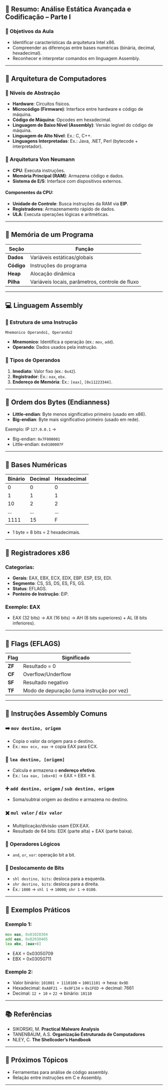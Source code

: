 
## 📘 Resumo: Análise Estática Avançada e Codificação – Parte I

### 📌 Objetivos da Aula
- Identificar características da arquitetura Intel x86.
- Compreender as diferenças entre bases numéricas (binária, decimal, hexadecimal).
- Reconhecer e interpretar comandos em linguagem Assembly.

---

## 🧠 Arquitetura de Computadores

### 🧩 Níveis de Abstração
- **Hardware**: Circuitos físicos.
- **Microcódigo (Firmware)**: Interface entre hardware e código de máquina.
- **Código de Máquina**: Opcodes em hexadecimal.
- **Linguagem de Baixo Nível (Assembly)**: Versão legível do código de máquina.
- **Linguagem de Alto Nível**: Ex.: C, C++.
- **Linguagens Interpretadas**: Ex.: Java, .NET, Perl (bytecode + interpretador).

### 🔁 Arquitetura Von Neumann
- **CPU**: Executa instruções.
- **Memória Principal (RAM)**: Armazena código e dados.
- **Sistema de E/S**: Interface com dispositivos externos.

#### Componentes da CPU:
- **Unidade de Controle**: Busca instruções da RAM via **EIP**.
- **Registradores**: Armazenamento rápido de dados.
- **ULA**: Executa operações lógicas e aritméticas.

---

## 🧩 Memória de um Programa

| Seção   | Função |
|---------|--------|
| **Dados** | Variáveis estáticas/globais |
| **Código** | Instruções do programa |
| **Heap** | Alocação dinâmica |
| **Pilha** | Variáveis locais, parâmetros, controle de fluxo |

---

## 💻 Linguagem Assembly

### 🧩 Estrutura de uma Instrução
```
Mnemonico Operando1, Operando2
```
- **Mnemonico**: Identifica a operação (ex.: `mov`, `add`).
- **Operando**: Dados usados pela instrução.

### 🔢 Tipos de Operandos
1. **Imediato**: Valor fixo (ex.: `0x42`).
2. **Registrador**: Ex.: `eax`, `ebx`.
3. **Endereço de Memória**: Ex.: `[eax]`, `[0x11223344]`.

---

## 🔁 Ordem dos Bytes (Endianness)
- **Little-endian**: Byte menos significativo primeiro (usado em x86).
- **Big-endian**: Byte mais significativo primeiro (usado em rede).

Exemplo: IP `127.0.0.1` →  
- Big-endian: `0x7F000001`  
- Little-endian: `0x0100007F`

---

## 🔢 Bases Numéricas

| Binário | Decimal | Hexadecimal |
|---------|---------|-------------|
| 0       | 0       | 0           |
| 1       | 1       | 1           |
| 10      | 2       | 2           |
| ...     | ...     | ...         |
| 1111    | 15      | F           |

- 1 byte = 8 bits = 2 hexadecimais.

---

## 🧮 Registradores x86

### Categorias:
- **Gerais**: EAX, EBX, ECX, EDX, EBP, ESP, ESI, EDI.
- **Segmento**: CS, SS, DS, ES, FS, GS.
- **Status**: EFLAGS.
- **Ponteiro de Instrução**: EIP.

### Exemplo: EAX
- EAX (32 bits) → AX (16 bits) → AH (8 bits superiores) + AL (8 bits inferiores).

---

## 🚩 Flags (EFLAGS)

| Flag | Significado |
|------|-------------|
| **ZF** | Resultado = 0 |
| **CF** | Overflow/Underflow |
| **SF** | Resultado negativo |
| **TF** | Modo de depuração (uma instrução por vez) |

---

## 🧾 Instruções Assembly Comuns

### ➡️ `mov destino, origem`
- Copia o valor da origem para o destino.
- Ex.: `mov ecx, eax` → copia EAX para ECX.

### 🧭 `lea destino, [origem]`
- Calcula e armazena o **endereço efetivo**.
- Ex.: `lea eax, [ebx+8]` → EAX = EBX + 8.

### ➕ `add destino, origem` / `sub destino, origem`
- Soma/subtrai origem ao destino e armazena no destino.

### ✖️ `mul valor` / `div valor`
- Multiplicação/divisão usam EDX:EAX.
- Resultado de 64 bits: EDX (parte alta) + EAX (parte baixa).

### 🔁 Operadores Lógicos
- `and`, `or`, `xor`: operação bit a bit.

### 🔀 Deslocamento de Bits
- `shl destino, bits`: desloca para a esquerda.
- `shr destino, bits`: desloca para a direita.
- Ex.: `1000` → `shl 1` → `10000`; `shr 1` → `0100`.

---

## 🧪 Exemplos Práticos

### Exemplo 1:
```asm
mov eax, 0x01020304
add eax, 0x02030405
lea ebx, [eax+8]
```
- EAX = 0x03050709
- EBX = 0x03050711

### Exemplo 2:
- Valor binário: `101001 + 1110100` = `10011101` → hexa: `0x9D`
- Hexadecimal: `0xA0F21 – 0x9F134` = `0x1FED` → decimal: 7661
- Decimal: `12 + 10` = `22` → binário: `10110`

---

## 📚 Referências
- SIKORSKI, M. **Practical Malware Analysis**
- TANENBAUM, A.S. **Organização Estruturada de Computadores**
- NLEY, C. **The Shellcoder’s Handbook**

---

## 🎯 Próximos Tópicos
- Ferramentas para análise de código assembly.
- Relação entre instruções em C e Assembly.

---

